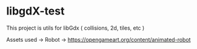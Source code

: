 # libgdX-test
This project is utils for libGdx ( collisions, 2d, tiles, etc )


Assets used ->
    Robot -> https://opengameart.org/content/animated-robot
